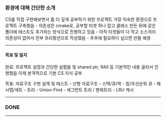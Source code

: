 ### 환경에 대해 간단한 소개
CS를 직접 구현해보면서 좀 더 깊게 공부하기 위한 프로젝트
가장 익숙한 환경으로 프로젝트 구축했음
    - 의존성은 cmake로, 공부할 타겟 하나 잡고 클래스 만든 뒤에 같은 폴더에 테스트도 추가하는 방식으로 진행하고 있음
    - 아직 타겟들이 다 작고 소스끼리 의존성이 없어서 전부 프리펑션으로 작성했음
        - 추후에 필요하다 싶으면 만들 예정
    
---

#### 목표 및 일지
완료: 프로젝트 설정과 간단한 실험들 및 shared ptr, RAII 등 기본적인 내용 골라서 진행했음
이제 본격적으로 기본 CS 지식 공부

목표: 자료구조 구현 설계 및 테스트
    - 선형 자료구조
    - 스택/큐/덱
    - 힙/우선순위 큐
    - 해시맵/세트
    - 트리
    - Union-Find
    - 세그먼트 트리 / 펜윅트리
    - LRU 캐시

---

### DONE

<!-- 목표를 좀 더 장기적으로 세분화 하여 나누기로 결정
앞으로 이번주 4일동안 할 것들 아래와 같음
3달 정도 계획: C++ 심화, CS 기초, 시스템, 성능 기초
1. RAII & 예외 안전성
    - 파일/소켓/mutex RAII 래퍼 구현
2. 스마트 포인터 심화
    - unique/shared/weak 내부 구조 분석
3. Move/Forwarding
    - move/emplace 실험 및 분석
4. 컨테이너 구조
    - vector/list/map 삽입/탐색 성능 측정

    1. 파일 RAII (UniqueFd) → 가장 단순, 패턴 확정
    2. 소켓 RAII (UniqueSocket) → 동일 패턴 확장 + 오류/타임아웃 처리
    3. mutex 사용 패턴 → std::lock_guard / unique_lock로 멀티스레드 안정화 테스트
    4. CountingAlloc(카운팅 할당자) → 컨테이너 할당 관찰 지표 확보
    5. 고정 풀 Allocator(간단 pool) → 실제 최적화 효과 확인 -->

---

<!-- <Week 1. C++ 핵심 리프레시 & GitHub 세팅>
Day 1
 스마트 포인터 & 순환 참조 방지
 unique/shared/weak + 순환 참조 예제 2종 (good/bad)
 leak counter & cycle break
 Day 2
 STL 컨테이너 성능 분석 + Move Semantics
 vector vs list 삽입/삭제 성능 비교
 push_back vs emplace_back + move ctor 성능 측정
 ~BSP·IoT 장비 최적화~ -> 장비가 없어서 패스
Day 3
 RAII & 예외 안전성
 파일/소켓/mutex RAII 래퍼 3종
 noexcept와 예외 안전 설계 장비 드라이버, 커널 리소스 관리
Day 4
 Memory Pool & Allocator
 고정 크기 메모리 풀 구현
 STL custom allocator 적용 임베디드 메모리 제한 환경 대응
Day 5
 커널 모듈·BSP 감각 익히기
 QEMU에 커널 모듈 빌드 & insmod/rmmod 실습
 Device Tree 수정 mini 실습 BSP 통합 역량
Day 6
 네트워크·IPC
 TCP/UDP echo server/client
 gdb attach로 네트워크 중 디버깅 IoT 장비 통신 디버깅
Day 7
 Logger + Memory Pool + 네트워크 통합 미니 프로젝트

#### 변경 포인트
 스마트 포인터/순환 참조 → Day 1에서 바로 깊게 (이미 했던 내용 포함)
 Move Semantics → Day 2에 STL 성능 비교랑 같이 묶어 바로 실습
 Memory Pool/Allocator → Qualcomm에서 메모리 제약 환경 경험 강조할 수 있게 Day 4에 당김
 BSP/커널 모듈 → Week 1에 미리 맛보고, Week 3~4에서 Yocto로 확장 -->
<!--
<Week 1. C++ 핵심 리프레시 & GitHub 세팅>
Day 1
 GitHub repo qualcomm_prep 생성 (README에 목표 작성)
 C++ 스마트 포인터(unique_ptr, shared_ptr) 기본 예제 3개 작성
 프로그래머스 Lv3 1문제 풀이 (간단한 STL 활용 문제)
 오늘 학습 노트 week1_cpp/day1.md 업로드
Day 2
 STL 컨테이너 vector vs list 삽입/삭제 성능 비교 코드 작성
 성능 측정(chrono) 결과를 표로 정리
 프로그래머스 Lv3 1문제 풀이
 오늘 성능 비교 결과 리포트 stl_benchmark.md 업로드
Day 3
 RAII(Resource Acquisition Is Initialization) 개념 학습
 파일 핸들 관리 클래스를 RAII로 구현
 Logger 클래스 기본 구조 설계 (std::ofstream 이용)
 Logger 기초 버전 코드 logger_basic.cpp 업로드
Day 4
 Move semantics와 rvalue reference 실습 (std::move 예제)
 push_back vs emplace_back 성능 비교
 프로그래머스 Lv3 1문제 풀이
 결과 리포트 move_semantics.md 업로드
Day 5
 Memory Pool 기본 개념 학습
 간단한 고정 크기 Memory Pool 클래스 구현
 Logger에 Memory Pool 적용해 메모리 할당 감소 테스트
 테스트 결과 리포트 memory_pool_test.md 업로드
Day 6
 예외 처리와 noexcept 사용 시 장단점 학습
 기존 Memory Pool에 예외 안전성 적용
 프로그래머스 Lv3 1문제 풀이
 수정된 코드와 리포트 exception_safety.md 업로드
Day 7
 이번 주 학습 내용 정리 (Markdown 1~2p)
 Logger + Memory Pool 통합 버전 완성
 모의 C++ 기초 면접 5문제 작성 및 답변 준비
 GitHub repo 정리/README 업데이트

<첫 주 목표>
GitHub repo에 최소 코드 6개 + 리포트 4개 업로드
C++ 기초 및 메모리 관리 → 실무형 예제까지 연결
8주 플랜을 위한 작동하는 워크플로 구축 -->